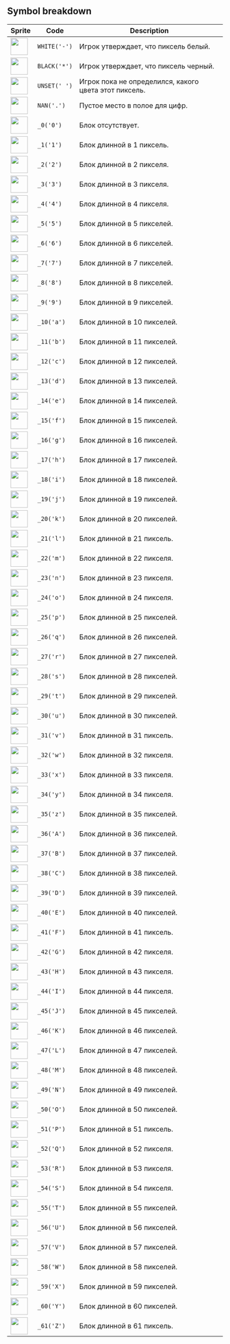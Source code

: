 <meta charset="UTF-8">

## Symbol breakdown
| Sprite | Code | Description |
| -------- | -------- | -------- |
|<img src="/codenjoy-contest/resources/japanese/sprite/white.png" style="width:40px;" /> | `WHITE('-')` | Игрок утверждает, что пиксель белый. | 
|<img src="/codenjoy-contest/resources/japanese/sprite/black.png" style="width:40px;" /> | `BLACK('*')` | Игрок утверждает, что пиксель черный. | 
|<img src="/codenjoy-contest/resources/japanese/sprite/unset.png" style="width:40px;" /> | `UNSET(' ')` | Игрок пока не определился, какого цвета этот пиксель. | 
|<img src="/codenjoy-contest/resources/japanese/sprite/nan.png" style="width:40px;" /> | `NAN('.')` | Пустое место в полое для цифр. | 
|<img src="/codenjoy-contest/resources/japanese/sprite/_0.png" style="width:40px;" /> | `_0('0')` | Блок отсутствует. | 
|<img src="/codenjoy-contest/resources/japanese/sprite/_1.png" style="width:40px;" /> | `_1('1')` | Блок длинной в 1 пиксель. | 
|<img src="/codenjoy-contest/resources/japanese/sprite/_2.png" style="width:40px;" /> | `_2('2')` | Блок длинной в 2 пикселя. | 
|<img src="/codenjoy-contest/resources/japanese/sprite/_3.png" style="width:40px;" /> | `_3('3')` | Блок длинной в 3 пикселя. | 
|<img src="/codenjoy-contest/resources/japanese/sprite/_4.png" style="width:40px;" /> | `_4('4')` | Блок длинной в 4 пикселя. | 
|<img src="/codenjoy-contest/resources/japanese/sprite/_5.png" style="width:40px;" /> | `_5('5')` | Блок длинной в 5 пикселей. | 
|<img src="/codenjoy-contest/resources/japanese/sprite/_6.png" style="width:40px;" /> | `_6('6')` | Блок длинной в 6 пикселей. | 
|<img src="/codenjoy-contest/resources/japanese/sprite/_7.png" style="width:40px;" /> | `_7('7')` | Блок длинной в 7 пикселей. | 
|<img src="/codenjoy-contest/resources/japanese/sprite/_8.png" style="width:40px;" /> | `_8('8')` | Блок длинной в 8 пикселей. | 
|<img src="/codenjoy-contest/resources/japanese/sprite/_9.png" style="width:40px;" /> | `_9('9')` | Блок длинной в 9 пикселей. | 
|<img src="/codenjoy-contest/resources/japanese/sprite/_10.png" style="width:40px;" /> | `_10('a')` | Блок длинной в 10 пикселей. | 
|<img src="/codenjoy-contest/resources/japanese/sprite/_11.png" style="width:40px;" /> | `_11('b')` | Блок длинной в 11 пикселей. | 
|<img src="/codenjoy-contest/resources/japanese/sprite/_12.png" style="width:40px;" /> | `_12('c')` | Блок длинной в 12 пикселей. | 
|<img src="/codenjoy-contest/resources/japanese/sprite/_13.png" style="width:40px;" /> | `_13('d')` | Блок длинной в 13 пикселей. | 
|<img src="/codenjoy-contest/resources/japanese/sprite/_14.png" style="width:40px;" /> | `_14('e')` | Блок длинной в 14 пикселей. | 
|<img src="/codenjoy-contest/resources/japanese/sprite/_15.png" style="width:40px;" /> | `_15('f')` | Блок длинной в 15 пикселей. | 
|<img src="/codenjoy-contest/resources/japanese/sprite/_16.png" style="width:40px;" /> | `_16('g')` | Блок длинной в 16 пикселей. | 
|<img src="/codenjoy-contest/resources/japanese/sprite/_17.png" style="width:40px;" /> | `_17('h')` | Блок длинной в 17 пикселей. | 
|<img src="/codenjoy-contest/resources/japanese/sprite/_18.png" style="width:40px;" /> | `_18('i')` | Блок длинной в 18 пикселей. | 
|<img src="/codenjoy-contest/resources/japanese/sprite/_19.png" style="width:40px;" /> | `_19('j')` | Блок длинной в 19 пикселей. | 
|<img src="/codenjoy-contest/resources/japanese/sprite/_20.png" style="width:40px;" /> | `_20('k')` | Блок длинной в 20 пикселей. | 
|<img src="/codenjoy-contest/resources/japanese/sprite/_21.png" style="width:40px;" /> | `_21('l')` | Блок длинной в 21 пиксель. | 
|<img src="/codenjoy-contest/resources/japanese/sprite/_22.png" style="width:40px;" /> | `_22('m')` | Блок длинной в 22 пикселя. | 
|<img src="/codenjoy-contest/resources/japanese/sprite/_23.png" style="width:40px;" /> | `_23('n')` | Блок длинной в 23 пикселя. | 
|<img src="/codenjoy-contest/resources/japanese/sprite/_24.png" style="width:40px;" /> | `_24('o')` | Блок длинной в 24 пикселя. | 
|<img src="/codenjoy-contest/resources/japanese/sprite/_25.png" style="width:40px;" /> | `_25('p')` | Блок длинной в 25 пикселей. | 
|<img src="/codenjoy-contest/resources/japanese/sprite/_26.png" style="width:40px;" /> | `_26('q')` | Блок длинной в 26 пикселей. | 
|<img src="/codenjoy-contest/resources/japanese/sprite/_27.png" style="width:40px;" /> | `_27('r')` | Блок длинной в 27 пикселей. | 
|<img src="/codenjoy-contest/resources/japanese/sprite/_28.png" style="width:40px;" /> | `_28('s')` | Блок длинной в 28 пикселей. | 
|<img src="/codenjoy-contest/resources/japanese/sprite/_29.png" style="width:40px;" /> | `_29('t')` | Блок длинной в 29 пикселей. | 
|<img src="/codenjoy-contest/resources/japanese/sprite/_30.png" style="width:40px;" /> | `_30('u')` | Блок длинной в 30 пикселей. | 
|<img src="/codenjoy-contest/resources/japanese/sprite/_31.png" style="width:40px;" /> | `_31('v')` | Блок длинной в 31 пиксель. | 
|<img src="/codenjoy-contest/resources/japanese/sprite/_32.png" style="width:40px;" /> | `_32('w')` | Блок длинной в 32 пикселя. | 
|<img src="/codenjoy-contest/resources/japanese/sprite/_33.png" style="width:40px;" /> | `_33('x')` | Блок длинной в 33 пикселя. | 
|<img src="/codenjoy-contest/resources/japanese/sprite/_34.png" style="width:40px;" /> | `_34('y')` | Блок длинной в 34 пикселя. | 
|<img src="/codenjoy-contest/resources/japanese/sprite/_35.png" style="width:40px;" /> | `_35('z')` | Блок длинной в 35 пикселей. | 
|<img src="/codenjoy-contest/resources/japanese/sprite/_36.png" style="width:40px;" /> | `_36('A')` | Блок длинной в 36 пикселей. | 
|<img src="/codenjoy-contest/resources/japanese/sprite/_37.png" style="width:40px;" /> | `_37('B')` | Блок длинной в 37 пикселей. | 
|<img src="/codenjoy-contest/resources/japanese/sprite/_38.png" style="width:40px;" /> | `_38('C')` | Блок длинной в 38 пикселей. | 
|<img src="/codenjoy-contest/resources/japanese/sprite/_39.png" style="width:40px;" /> | `_39('D')` | Блок длинной в 39 пикселей. | 
|<img src="/codenjoy-contest/resources/japanese/sprite/_40.png" style="width:40px;" /> | `_40('E')` | Блок длинной в 40 пикселей. | 
|<img src="/codenjoy-contest/resources/japanese/sprite/_41.png" style="width:40px;" /> | `_41('F')` | Блок длинной в 41 пиксель. | 
|<img src="/codenjoy-contest/resources/japanese/sprite/_42.png" style="width:40px;" /> | `_42('G')` | Блок длинной в 42 пикселя. | 
|<img src="/codenjoy-contest/resources/japanese/sprite/_43.png" style="width:40px;" /> | `_43('H')` | Блок длинной в 43 пикселя. | 
|<img src="/codenjoy-contest/resources/japanese/sprite/_44.png" style="width:40px;" /> | `_44('I')` | Блок длинной в 44 пикселя. | 
|<img src="/codenjoy-contest/resources/japanese/sprite/_45.png" style="width:40px;" /> | `_45('J')` | Блок длинной в 45 пикселей. | 
|<img src="/codenjoy-contest/resources/japanese/sprite/_46.png" style="width:40px;" /> | `_46('K')` | Блок длинной в 46 пикселей. | 
|<img src="/codenjoy-contest/resources/japanese/sprite/_47.png" style="width:40px;" /> | `_47('L')` | Блок длинной в 47 пикселей. | 
|<img src="/codenjoy-contest/resources/japanese/sprite/_48.png" style="width:40px;" /> | `_48('M')` | Блок длинной в 48 пикселей. | 
|<img src="/codenjoy-contest/resources/japanese/sprite/_49.png" style="width:40px;" /> | `_49('N')` | Блок длинной в 49 пикселей. | 
|<img src="/codenjoy-contest/resources/japanese/sprite/_50.png" style="width:40px;" /> | `_50('O')` | Блок длинной в 50 пикселей. | 
|<img src="/codenjoy-contest/resources/japanese/sprite/_51.png" style="width:40px;" /> | `_51('P')` | Блок длинной в 51 пиксель. | 
|<img src="/codenjoy-contest/resources/japanese/sprite/_52.png" style="width:40px;" /> | `_52('Q')` | Блок длинной в 52 пикселя. | 
|<img src="/codenjoy-contest/resources/japanese/sprite/_53.png" style="width:40px;" /> | `_53('R')` | Блок длинной в 53 пикселя. | 
|<img src="/codenjoy-contest/resources/japanese/sprite/_54.png" style="width:40px;" /> | `_54('S')` | Блок длинной в 54 пикселя. | 
|<img src="/codenjoy-contest/resources/japanese/sprite/_55.png" style="width:40px;" /> | `_55('T')` | Блок длинной в 55 пикселей. | 
|<img src="/codenjoy-contest/resources/japanese/sprite/_56.png" style="width:40px;" /> | `_56('U')` | Блок длинной в 56 пикселей. | 
|<img src="/codenjoy-contest/resources/japanese/sprite/_57.png" style="width:40px;" /> | `_57('V')` | Блок длинной в 57 пикселей. | 
|<img src="/codenjoy-contest/resources/japanese/sprite/_58.png" style="width:40px;" /> | `_58('W')` | Блок длинной в 58 пикселей. | 
|<img src="/codenjoy-contest/resources/japanese/sprite/_59.png" style="width:40px;" /> | `_59('X')` | Блок длинной в 59 пикселей. | 
|<img src="/codenjoy-contest/resources/japanese/sprite/_60.png" style="width:40px;" /> | `_60('Y')` | Блок длинной в 60 пикселей. | 
|<img src="/codenjoy-contest/resources/japanese/sprite/_61.png" style="width:40px;" /> | `_61('Z')` | Блок длинной в 61 пиксель. | 
